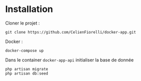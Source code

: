 # Installation

Cloner le projet :
```
git clone https://github.com/CelienFiorelli/docker-app.git
```

Docker :
```
docker-compose up
```

Dans le container `docker-app-api` initialiser la base de donnée
```
php artisan migrate
php artisan db:seed
```